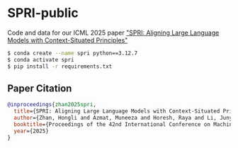 # SPRI-public
Code and data for our ICML 2025 paper ["SPRI: Aligning Large Language Models with Context-Situated Principles"](https://arxiv.org/abs/2502.03397)

```bash
$ conda create --name spri python==3.12.7
$ conda activate spri
$ pip install -r requirements.txt
```

## Paper Citation

```bibtex
@inproceedings{zhan2025spri,
  title={SPRI: Aligning Large Language Models with Context-Situated Principles},
  author={Zhan, Hongli and Azmat, Muneeza and Horesh, Raya and Li, Junyi Jessy and Yurochkin, Mikhail},
  booktitle={Proceedings of the 42nd International Conference on Machine Learning},
  year={2025}
}
```